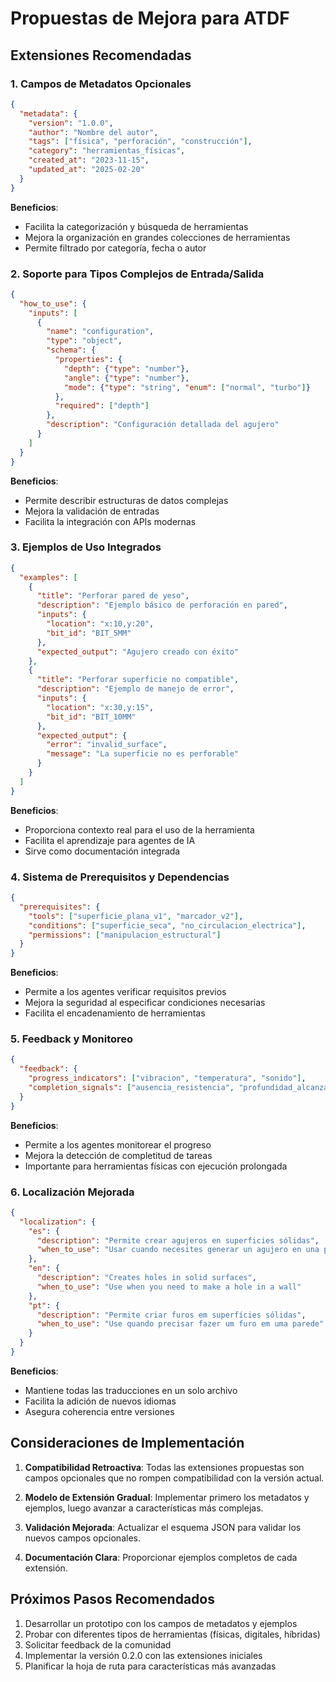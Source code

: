 # Propuestas de Mejora para ATDF

## Extensiones Recomendadas

### 1. Campos de Metadatos Opcionales
```json
{
  "metadata": {
    "version": "1.0.0",
    "author": "Nombre del autor",
    "tags": ["física", "perforación", "construcción"],
    "category": "herramientas_físicas",
    "created_at": "2023-11-15",
    "updated_at": "2025-02-20"
  }
}
```

**Beneficios**: 
- Facilita la categorización y búsqueda de herramientas
- Mejora la organización en grandes colecciones de herramientas
- Permite filtrado por categoría, fecha o autor

### 2. Soporte para Tipos Complejos de Entrada/Salida
```json
{
  "how_to_use": {
    "inputs": [
      {
        "name": "configuration",
        "type": "object",
        "schema": {
          "properties": {
            "depth": {"type": "number"},
            "angle": {"type": "number"},
            "mode": {"type": "string", "enum": ["normal", "turbo"]}
          },
          "required": ["depth"]
        },
        "description": "Configuración detallada del agujero"
      }
    ]
  }
}
```

**Beneficios**:
- Permite describir estructuras de datos complejas
- Mejora la validación de entradas
- Facilita la integración con APIs modernas

### 3. Ejemplos de Uso Integrados
```json
{
  "examples": [
    {
      "title": "Perforar pared de yeso",
      "description": "Ejemplo básico de perforación en pared",
      "inputs": {
        "location": "x:10,y:20",
        "bit_id": "BIT_5MM"
      },
      "expected_output": "Agujero creado con éxito"
    },
    {
      "title": "Perforar superficie no compatible",
      "description": "Ejemplo de manejo de error",
      "inputs": {
        "location": "x:30,y:15",
        "bit_id": "BIT_10MM"
      },
      "expected_output": {
        "error": "invalid_surface",
        "message": "La superficie no es perforable"
      }
    }
  ]
}
```

**Beneficios**:
- Proporciona contexto real para el uso de la herramienta
- Facilita el aprendizaje para agentes de IA
- Sirve como documentación integrada

### 4. Sistema de Prerequisitos y Dependencias
```json
{
  "prerequisites": {
    "tools": ["superficie_plana_v1", "marcador_v2"],
    "conditions": ["superficie_seca", "no_circulacion_electrica"],
    "permissions": ["manipulacion_estructural"]
  }
}
```

**Beneficios**:
- Permite a los agentes verificar requisitos previos
- Mejora la seguridad al especificar condiciones necesarias
- Facilita el encadenamiento de herramientas

### 5. Feedback y Monitoreo
```json
{
  "feedback": {
    "progress_indicators": ["vibracion", "temperatura", "sonido"],
    "completion_signals": ["ausencia_resistencia", "profundidad_alcanzada"]
  }
}
```

**Beneficios**:
- Permite a los agentes monitorear el progreso
- Mejora la detección de completitud de tareas
- Importante para herramientas físicas con ejecución prolongada

### 6. Localización Mejorada
```json
{
  "localization": {
    "es": {
      "description": "Permite crear agujeros en superficies sólidas",
      "when_to_use": "Usar cuando necesites generar un agujero en una pared"
    },
    "en": {
      "description": "Creates holes in solid surfaces",
      "when_to_use": "Use when you need to make a hole in a wall"
    },
    "pt": {
      "description": "Permite criar furos em superfícies sólidas",
      "when_to_use": "Use quando precisar fazer um furo em uma parede"
    }
  }
}
```

**Beneficios**:
- Mantiene todas las traducciones en un solo archivo
- Facilita la adición de nuevos idiomas
- Asegura coherencia entre versiones

## Consideraciones de Implementación

1. **Compatibilidad Retroactiva**: Todas las extensiones propuestas son campos opcionales que no rompen compatibilidad con la versión actual.

2. **Modelo de Extensión Gradual**: Implementar primero los metadatos y ejemplos, luego avanzar a características más complejas.

3. **Validación Mejorada**: Actualizar el esquema JSON para validar los nuevos campos opcionales.

4. **Documentación Clara**: Proporcionar ejemplos completos de cada extensión.

## Próximos Pasos Recomendados

1. Desarrollar un prototipo con los campos de metadatos y ejemplos
2. Probar con diferentes tipos de herramientas (físicas, digitales, híbridas)
3. Solicitar feedback de la comunidad
4. Implementar la versión 0.2.0 con las extensiones iniciales
5. Planificar la hoja de ruta para características más avanzadas 